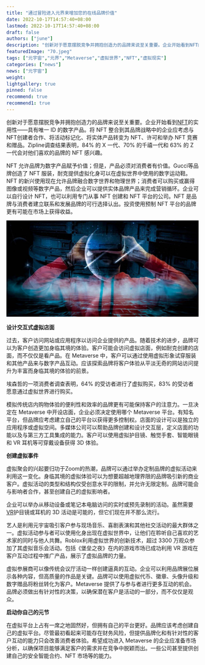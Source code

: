 ```yaml
---
title: "通过冒险进入元界来增加您的在线品牌价值"
date: 2022-10-17T14:57:40+08:00
lastmod: 2022-10-17T14:57:40+08:00
draft: false
authors: ["june"]
description: "创新对于愿意摆脱竞争并拥抱创造力的品牌来说至关重要。企业开始看到NFT的实用性——具有唯一 ID 的数字产品。"
featuredImage: "70.jpeg"
tags: ["元宇宙","元界","Metaverse","虚拟世界","NFT","虚拟现实"]
categories: ["news"]
news: ["元宇宙"]
weight: 
lightgallery: true
pinned: false
recommend: true
recommend1: true
---
```




创新对于愿意摆脱竞争并拥抱创造力的品牌来说至关重要。企业开始看到[NFT](https://www.entrepreneur.com/money-finance/heres-a-beginners-guide-to-crypto-nfts-and-the-metaverse/426944)的实用性——具有唯一 ID 的数字产品。将 NFT 整合到其品牌战略中的企业应考虑与NFT创建者合作、将活动标记化、将实体产品转变为 NFT、许可和举办 NFT 竞赛和赠品。Zipline调查结果表明，84% 的 X 一代、70% 的千禧一代和 63% 的 Z 一代会对他们喜欢的品牌的 NFT 感兴趣。

NFT 允许品牌为数字产品赋予价值；但是，产品必须对消费者有价值。Gucci等品牌创造了 NFT 服装，耐克提供虚拟化身可以在虚拟世界中使用的数字运动鞋。NFT 的新兴使用现在允许品牌融合数字世界和物理世界；消费者可以购买或赢得图像或视频等数字产品，然后企业可以提供实体品牌产品来完成营销循环。企业可以自行设计 NFT，也可以利用专门从事 NFT 创建和 NFT 平台的公司。NFT 是品牌与消费者建立联系和发展品牌的可行选择认出。投资使用预制 NFT 平台的品牌更有可能在市场上获得收益。

![nft](71.jpeg)



**设计交互式虚拟店面**

过去，客户访问网站或应用程序以访问企业提供的产品。随着技术的进步，品牌可以为客户创造更加身临其境的体验。客户可能会访问虚拟店面，例如耐克创建的店面，而不仅仅是看产品。在 Metaverse 中，客户可以通过使用虚拟形象试穿服装和其他产品来与数字产品互动。应该探索品牌将客户体验从平淡无奇的网站访问提升为丰富而身临其境的体验的前景。

埃森哲的一项消费者调查表明，64% 的受访者进行了虚拟购买，83% 的受访者愿意通过虚拟世界进行购买。

模拟传统店内购物体验的便利性和效率的品牌更有可能保持客户的注意力。一旦决定在 Metaverse 中开设店面，企业必须决定使用哪个 Metaverse 平台。有知名平台，但品牌应考虑建立自己的平台以获得更多控制权。店面的设计可以是独立的应用程序或虚拟空间。多媒体公司可以帮助品牌创建和设计交互层，定义店面的功能以及与第三方工具集成的能力。客户可以使用虚拟护目镜、触觉手套、智能眼镜和 VR 耳机等可穿戴设备获得 3D 体验。



**创建虚拟事件**

虚拟聚会的兴起要归功于Zoom的热潮，品牌可以通过举办定制品牌的虚拟活动来利用这一变化。身临其境的虚拟体验可以为想要超越地理界限的品牌吸引新的商业客户。虚拟活动的类型和结构仅受创意水平的限制，并允许无限定制。品牌可能会与影响者合作，甚至创建自己的虚拟影响者。

企业可以举办从移动设备或笔记本电脑访问的实时或预先录制的活动。虽然需要[VR](https://www.entrepreneur.com/en-ae/technology/why-now-is-the-time-to-start-your-virtual-reality-business/369414)护目镜或耳机的 3D 活动是可能的，但它们现在并不那么流行。

艺人是利用元宇宙吸引客户参与现场音乐、喜剧表演和其他社交活动的最大群体之一。虚拟活动参与者可以使用化身出现在虚拟世界中，让他们在聆听自己喜欢的艺术家的同时与他人共舞。Roblox利用虚拟世界的创新技术，超过 3300 万观众参加了其虚拟音乐会活动。包括《堡垒之夜》在内的游戏市场已成功利用 VR 游戏在客户互动过程中推广产品，展示了虚拟品牌的力量。

虚拟参展商可以像传统会议厅活动一样创建逼真的互动。企业可以利用品牌展位展示各种内容，但高质量的作品是关键。品牌可以使用虚拟代币、徽章、头像升级和数字赠品将粉丝转化为客户。Metaverse 提供了与参与者进行更多互动的机会。品牌必须做出有针对性的决策，以确保潜在客户是活动的一部分，而不仅仅是观众。



**启动你自己的元节**

在虚拟平台上占有一席之地固然好，但拥有自己的平台更好。品牌应该考虑创建自己的虚拟平台。尽管最初看起来可能存在财务风险，但提供品牌化和有针对性的客户互动的能力只会改善消费者体验。希望成功进入 Metaverse 的企业应准备市场分析，以确保项目能够满足客户的需求并在竞争中脱颖而出。一些公司甚至提供创建自己的安全智能合约、NFT 市场等的能力。